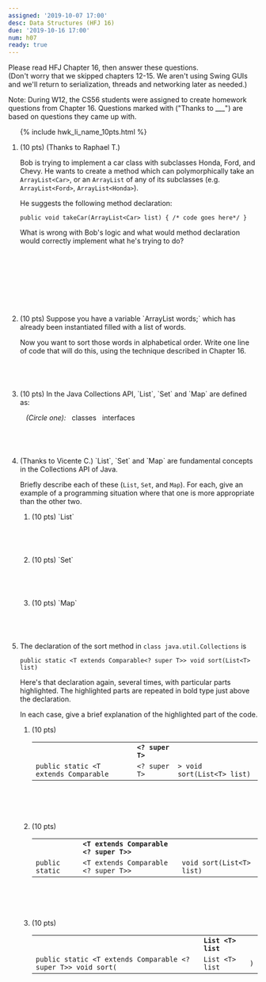 ```yaml
---
assigned: '2019-10-07 17:00'
desc: Data Structures (HFJ 16)
due: '2019-10-16 17:00'
num: h07
ready: true
---
```


<div style="display:none;"> https://ucsb-cs56.github.io/f19/hwk/h07 </div>

<style>
 li.explain-code  table {
    border: none;
 }
 
 li.explain-code table * th {
    border: none;
 }

 li.explain-code table * tr td {
    border: none;
    font-weight: bold;
 }
 
  li.explain-code table * tr:last-child td {
    border: none;
    font-weight: normal;
 }

</style>

Please read <span data-hfj="16">HFJ Chapter 16</span>, then answer these questions.   
(Don't worry that we skipped chapters 12-15.  We aren't using Swing GUIs and we'll return to serialization, 
threads and networking later as needed.)

Note: During W12, the CS56 students were assigned to create homework questions from Chapter 16.  Questions marked with ("Thanks to ___") are based on questions they came up with. 

<ol>

{% include hwk_li_name_10pts.html %}

<li markdown="1" style="margin-bottom:10em;"> (10 pts) (Thanks to Raphael T.)  

Bob is trying to implement a car class with subclasses Honda, Ford, and Chevy. He wants to create a method which can polymorphically take an `ArrayList<Car>`, or an `ArrayList` of any of its subclasses (e.g. `ArrayList<Ford>`, `ArrayList<Honda>`).

He suggests the following method declaration:

```
public void takeCar(ArrayList<Car> list) { /* code goes here*/ }
```

What is wrong with Bob's logic and what would method declaration would correctly implement what he's trying to do? 


</li>
 
<li style="margin-bottom:5em;" markdown="1"> (10 pts) Suppose you have a variable `ArrayList<String> words;` which has already been instantiated filled with a list of words.

Now you want to sort those words in alphabetical order. Write one line of code that will do this, using the technique described in Chapter 16.

</li>

<li style="margin-bottom:5em;" markdown="1"> (10 pts) In the Java Collections API, `List`, `Set` and `Map` are defined as:

&nbsp;&nbsp;&nbsp;<em>(Circle one):</em>&nbsp;&nbsp;&nbsp;classes&nbsp;&nbsp;&nbsp;interfaces

<div class="pagebreak">

</div>

</li>

<li markdown="1"> (Thanks to Vicente C.) `List`, `Set` and `Map` are fundamental concepts in the Collections API of Java.

Briefly describe each of these (`List`, `Set`, and `Map`).  For each, give an example of a programming situation where that one is more appropriate than the other two.

<ol>
<li markdown="1" style="margin-bottom: 5em;"> (10 pts) `List`
</li>

<li markdown="1" style="margin-bottom: 5em;"> (10 pts) `Set`
</li>

<li markdown="1" style="margin-bottom: 5em;"> (10 pts) `Map`
</li>

</ol>

</li>


<li style="margin-bottom:4em;" markdown="1">


The declaration of the sort method in `class java.util.Collections` is


```
public static <T extends Comparable<? super T>> void sort(List<T> list)
```

Here's that declaration again, several times, with particular parts highlighted.  The highlighted parts are repeated in bold type
just above the declaration.

In each case, give a brief explanation of the highlighted part of the code.

<ol>

<li style="margin-bottom:6em;"  markdown="1" class="explain-code"> (10 pts) 

|                                      |                |                             |
|--------------------------------------|----------------|-----------------------------|
|                                      | `<? super T>`  |                             |
|`public static <T extends Comparable` | `<? super T>`  | `> void sort(List<T> list)` |

</li>


<li style="margin-bottom:6em;" markdown="1" class="explain-code"> (10 pts) 

|                |                                      |                            |
|----------------|--------------------------------------|----------------------------|
|                | `<T extends Comparable <? super T>>` |                            |
|`public static` | `<T extends Comparable <? super T>>` |  `void sort(List<T> list)` |

</li>



<li style="margin-bottom:6em;"  markdown="1" class="explain-code"> (10 pts)

|                                                              |                  |     |
|--------------------------------------------------------------|------------------|-----|
|                                                              |  `List <T> list` |     |
|`public static <T extends Comparable <? super T>> void sort(` | `List <T> list`  | `)` |



</li>



</ol>

</li>

</ol>

